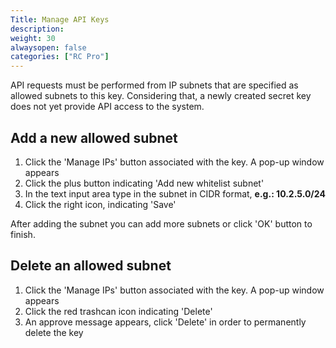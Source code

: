 ```yaml
---
Title: Manage API Keys
description: 
weight: 30
alwaysopen: false
categories: ["RC Pro"]
---
```

API requests must be performed from IP subnets that are specified as allowed subnets to this key.
Considering that, a newly created secret key does not yet provide API access to the system.

## Add a new allowed subnet

1. Click the 'Manage IPs' button associated with the key. A pop-up window appears
1. Click the plus button indicating 'Add new whitelist subnet'
1. In the text input area type in the subnet in CIDR format, **e.g.: 10.2.5.0/24**
1. Click the right icon, indicating 'Save'

After adding the subnet you can add more subnets or click 'OK' button to finish.

## Delete an allowed subnet

1. Click the 'Manage IPs' button associated with the key. A pop-up window appears
1. Click the red trashcan icon indicating 'Delete'
1. An approve message appears, click 'Delete' in order to permanently delete the key
